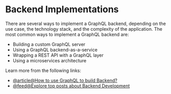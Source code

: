 # Backend Implementations

There are several ways to implement a GraphQL backend, depending on the use case, the technology stack, and the complexity of the application. The most common ways to implement a GraphQL backend are:

- Building a custom GraphQL server
- Using a GraphQL backend-as-a-service
- Wrapping a REST API with a GraphQL layer
- Using a microservices architecture

Learn more from the following links:

- [@article@How to use GraphQL to build Backend?](https://www.howtographql.com/typescript-apollo/0-introduction/)
- [@feed@Explore top posts about Backend Development](https://app.daily.dev/tags/backend?ref=roadmapsh)
